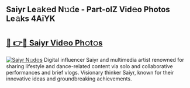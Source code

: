 ## Saiyr Le𝚊k𝚎d N𝚞𝚍e - Part-oIZ Vid𝚎o Photos Le𝚊ks 4AiYK

# <h2><a href="http://fbdho9.evod.top/?m=Saiyr">🔗 👉🔴 Saiyr Vid𝚎o Ph𝚘t𝚘s</a></h2>

[![Saiyr N𝚞d𝚎s](https://i.imgur.com/8V9OHl7.gif)](http://fbdho9.evod.top/?m=Saiyr)
Digital influencer Saiyr and multimedia artist renowned for sharing lifestyle and dance-related content via solo and collaborative performances and brief vlogs. Visionary thinker Saiyr, known for their innovative ideas and groundbreaking achievements. 
